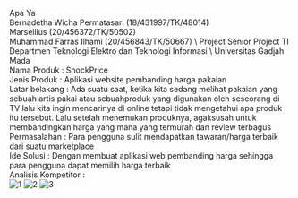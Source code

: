 Apa Ya \
Bernadetha Wicha Permatasari (18/431997/TK/48014)\
Marsellius (20/456372/TK/50502) \
Muhammad Farras Ilhami (20/456843/TK/50667) \\
Project Senior Project TI \
Departmen Teknologi Elektro dan Teknologi Informasi \ 
Universitas Gadjah Mada \
Nama Produk : ShockPrice \
Jenis Produk : Aplikasi website pembanding harga pakaian \
Latar belakang : Ada suatu saat, ketika kita sedang melihat pakaian yang sebuah artis pakai atau sebuahproduk yang digunakan oleh seseorang di TV lalu kita ingin mencarinya di online tetapi tidak mengetahui apa produk itu tersebut. Lalu setelah menemukan produknya, agaksusah untuk membandingkan harga yang mana yang termurah dan review terbagus \
Permasalahan : Para pengguna sulit mendapatkan tawaran/harga terbaik dari suatu marketplace \
Ide Solusi : Dengan membuat aplikasi web pembanding harga sehingga para pengguna dapat memilih harga terbaik \
Analisis Kompetitor : \
![1](https://user-images.githubusercontent.com/114979715/222941123-e6e4c55a-d6b4-4917-9224-6457643b42c5.png)
![2](https://user-images.githubusercontent.com/114979715/222941129-3c304f57-fad5-4039-9339-110e33dd0e13.png)
![3](https://user-images.githubusercontent.com/114979715/222941131-7af784a1-5a8d-4bf5-81c1-9d9be64e5287.png)
